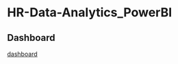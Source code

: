 # HR-Data-Analytics_PowerBI
## Dashboard
[dashboard](https://github.com/Samsgithub9635/HR-Data-Analytics_PowerBI/blob/main/HR%20AnalysisPDF.pdf)
